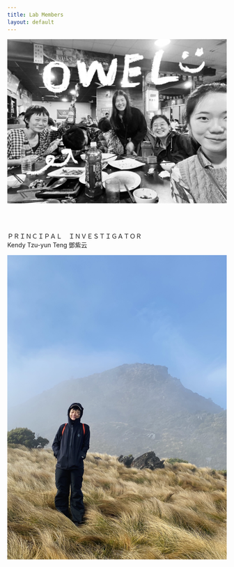 ```yaml
---
title: Lab Members
layout: default
---
```



![owel_photo](owel_photo.JPG)

<br/><br/>

ＰＲＩＮＣＩＰＡＬ &ensp; ＩＮＶＥＳＴＩＧＡＴＯＲ  
Kendy Tzu-yun Teng 鄧紫云
 
![PI_photo](PI_photo.jpeg)
 
<br/><br/>


